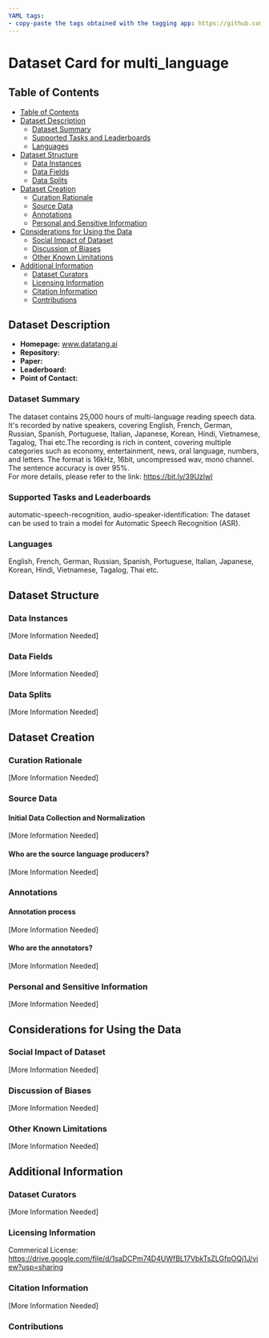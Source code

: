 ```yaml
---
YAML tags:
- copy-paste the tags obtained with the tagging app: https://github.com/huggingface/datasets-tagging
---
```


# Dataset Card for multi_language

## Table of Contents
- [Table of Contents](#table-of-contents)
- [Dataset Description](#dataset-description)
  - [Dataset Summary](#dataset-summary)
  - [Supported Tasks and Leaderboards](#supported-tasks-and-leaderboards)
  - [Languages](#languages)
- [Dataset Structure](#dataset-structure)
  - [Data Instances](#data-instances)
  - [Data Fields](#data-fields)
  - [Data Splits](#data-splits)
- [Dataset Creation](#dataset-creation)
  - [Curation Rationale](#curation-rationale)
  - [Source Data](#source-data)
  - [Annotations](#annotations)
  - [Personal and Sensitive Information](#personal-and-sensitive-information)
- [Considerations for Using the Data](#considerations-for-using-the-data)
  - [Social Impact of Dataset](#social-impact-of-dataset)
  - [Discussion of Biases](#discussion-of-biases)
  - [Other Known Limitations](#other-known-limitations)
- [Additional Information](#additional-information)
  - [Dataset Curators](#dataset-curators)
  - [Licensing Information](#licensing-information)
  - [Citation Information](#citation-information)
  - [Contributions](#contributions)

## Dataset Description

- **Homepage:** www.datatang.ai
- **Repository:**
- **Paper:**
- **Leaderboard:**
- **Point of Contact:**

### Dataset Summary

The dataset contains 25,000 hours of multi-language reading speech data. It's recorded by native speakers, covering English, French, German, Russian, Spanish, Portuguese, Italian, Japanese, Korean, Hindi, Vietnamese, Tagalog, Thai etc.The recording is rich in content, covering multiple categories such as economy, entertainment, news, oral language, numbers, and letters. The format is 16kHz, 16bit, uncompressed wav, mono channel. The sentence accuracy is over 95%.                                                                                                                                    
For more details, please refer to the link: https://bit.ly/39UzIwI

### Supported Tasks and Leaderboards

automatic-speech-recognition, audio-speaker-identification: The dataset can be used to train a model for Automatic Speech Recognition (ASR).

### Languages

English, French, German, Russian, Spanish, Portuguese, Italian, Japanese, Korean, Hindi, Vietnamese, Tagalog, Thai etc.

## Dataset Structure

### Data Instances

[More Information Needed]

### Data Fields

[More Information Needed]

### Data Splits

[More Information Needed]

## Dataset Creation

### Curation Rationale

[More Information Needed]

### Source Data

#### Initial Data Collection and Normalization

[More Information Needed]

#### Who are the source language producers?

[More Information Needed]

### Annotations

#### Annotation process

[More Information Needed]

#### Who are the annotators?

[More Information Needed]

### Personal and Sensitive Information

[More Information Needed]

## Considerations for Using the Data

### Social Impact of Dataset

[More Information Needed]

### Discussion of Biases

[More Information Needed]

### Other Known Limitations

[More Information Needed]

## Additional Information

### Dataset Curators

[More Information Needed]

### Licensing Information

Commerical License: https://drive.google.com/file/d/1saDCPm74D4UWfBL17VbkTsZLGfpOQj1J/view?usp=sharing  

### Citation Information

[More Information Needed]

### Contributions

